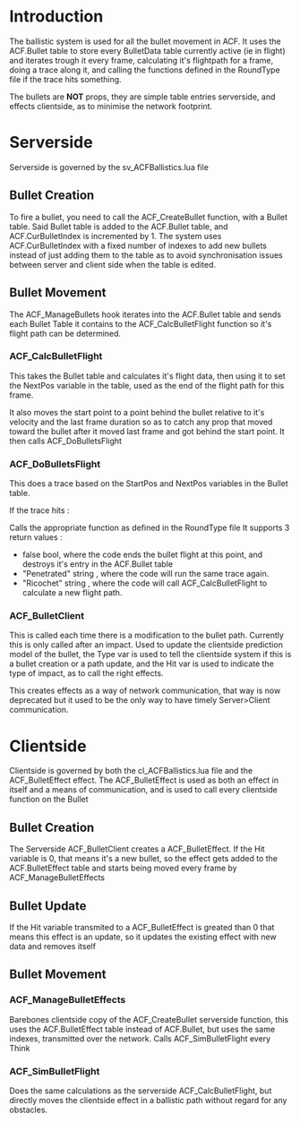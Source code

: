 # Introduction #

The ballistic system is used for all the bullet movement in ACF. It uses the ACF.Bullet table to store every BulletData table currently active (ie in flight) and iterates trough it every frame, calculating it's flightpath for a frame, doing a trace along it, and calling the functions defined in the RoundType file if the trace hits something.

The bullets are **NOT** props, they are simple table entries serverside, and effects clientside, as to minimise the network footprint.

# Serverside #

Serverside is governed by the sv\_ACFBallistics.lua file

## Bullet Creation ##

To fire a bullet, you need to call the ACF\_CreateBullet function, with a Bullet table. Said Bullet table is added to the ACF.Bullet table, and ACF.CurBulletIndex is incremented by 1.
The system uses ACF.CurBulletIndex with a fixed number of indexes to add new bullets instead of just adding them to the table as to avoid synchronisation issues between server and client side when the table is edited.

## Bullet Movement ##

The ACF\_ManageBullets hook iterates into the ACF.Bullet table and sends each Bullet Table it contains to the ACF\_CalcBulletFlight function so it's flight path can be determined.

### ACF\_CalcBulletFlight ###

This takes the Bullet table and calculates it's flight data, then using it to set the NextPos variable in the table, used as the end of the flight path for this frame.

It also moves the start point to a point behind the bullet relative to it's velocity and the last frame duration so as to catch any prop that moved toward the bullet after it moved last frame and got behind the start point. It then calls ACF\_DoBulletsFlight

### ACF\_DoBulletsFlight ###

This does a trace based on the StartPos and NextPos variables in the Bullet table.

If the trace hits :

Calls the appropriate function as defined in the RoundType file
It supports 3 return values :
  * false bool, where the code ends the bullet flight at this point, and destroys it's entry in the ACF.Bullet table
  * "Penetrated" string , where the code will run the same trace again.
  * "Ricochet" string , where the code will call ACF\_CalcBulletFlight to calculate a new flight path.

### ACF\_BulletClient ###

This is called each time there is a modification to the bullet path. Currently this is only called after an impact.
Used to update the clientside prediction model of the bullet, the Type var is used to tell the clientside system if this is a bullet creation or a path update, and the Hit var is used to indicate the type of impact, as to call the right effects.

This creates effects as a way of network communication, that way is now deprecated but it used to be the only way to have timely Server>Client communication.

# Clientside #

Clientside is governed by both the cl\_ACFBallistics.lua file and the ACF\_BulletEffect effect. The ACF\_BulletEffect is used as both an effect in itself and a means of communication, and is used to call every clientside function on the Bullet

## Bullet Creation ##

The Serverside ACF\_BulletClient creates a ACF\_BulletEffect. If the Hit variable is 0, that means it's a new bullet, so the effect gets added to the ACF.BulletEffect table and starts being moved every frame by ACF\_ManageBulletEffects

## Bullet Update ##

If the Hit variable transmited to a ACF\_BulletEffect is greated than 0 that means this effect is an update, so it updates the existing effect with new data and removes itself

## Bullet Movement ##

### ACF\_ManageBulletEffects ###

Barebones clientside copy of the ACF\_CreateBullet serverside function, this uses the ACF.BulletEffect table instead of ACF.Bullet, but uses the same indexes, transmitted over the network. Calls ACF\_SimBulletFlight every Think

### ACF\_SimBulletFlight ###

Does the same calculations as the serverside ACF\_CalcBulletFlight, but directly moves the clientside effect in a ballistic path without regard for any obstacles.


